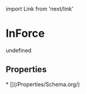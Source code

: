 import Link from 'next/link'
# InForce

undefined

## Properties

<Grid>
* [](/Properties/Schema.org/)

</Grid>

